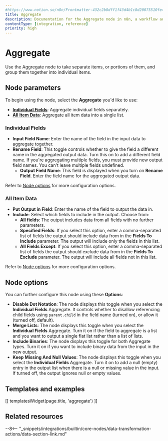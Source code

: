 ```yaml
---
#https://www.notion.so/n8n/Frontmatter-432c2b8dff1f43d4b1c8d20075510fe4
title: Aggregate
description: Documentation for the Aggregate node in n8n, a workflow automation platform. Includes guidance on usage, and links to examples.
contentType: [integration, reference]
priority: high
---
```


# Aggregate

Use the Aggregate node to take separate items, or portions of them, and group them together into individual items.

## Node parameters

To begin using the node, select the **Aggregate** you'd like to use:

* [**Individual Fields**](#individual-fields): Aggregate individual fields separately.
* [**All Item Data**](#all-item-data): Aggregate all item data into a single list.

### Individual Fields

* **Input Field Name**: Enter the name of the field in the input data to aggregate together.
* **Rename Field**: This toggle controls whether to give the field a different name in the aggregated output data. Turn this on to add a different field name. If you're aggregating multiple fields, you must provide new output field names. You can't leave multiple fields undefined.
	* **Output Field Name**: This field is displayed when you turn on **Rename Field**. Enter the field name for the aggregated output data.

Refer to [Node options](#node-options) for more configuration options.

### All Item Data

* **Put Output in Field**: Enter the name of the field to output the data in.
* **Include**: Select which fields to include in the output. Choose from:
	* **All fields**: The output includes data from all fields with no further parameters.
	* **Specified Fields**: If you select this option, enter a comma-separated list of fields the output should include data from in the **Fields To Include** parameter. The output will include only the fields in this list.
	* **All Fields Except**: If you select this option, enter a comma-separated list of fields the output should exclude data from in the **Fields To Exclude** parameter. The output will include all fields not in this list.

Refer to [Node options](#node-options) for more configuration options.

## Node options

You can further configure this node using these **Options**:

* **Disable Dot Notation**: The node displays this toggle when you select the **Individual Fields** Aggregate. It controls whether to disallow referencing child fields using `parent.child` in the field name (turned on), or allow it (turned off, default).
* **Merge Lists**: The node displays this toggle when you select the **Individual Fields** Aggregate. Turn it on if the field to aggregate is a list and you want to output a single flat list rather than a list of lists.
* **Include Binaries**: The node displays this toggle for both Aggregate types. Turn it on if you want to include binary data from the input in the new output.
* **Keep Missing And Null Values**: The node displays this toggle when you select the **Individual Fields** Aggregate. Turn it on to add a null (empty) entry in the output list when there is a null or missing value in the input. If turned off, the output ignores null or empty values.

## Templates and examples

<!-- see https://www.notion.so/n8n/Pull-in-templates-for-the-integrations-pages-37c716837b804d30a33b47475f6e3780 -->
[[ templatesWidget(page.title, 'aggregate') ]]

## Related resources

--8<-- "_snippets/integrations/builtin/core-nodes/data-transformation-actions/data-section-link.md"
